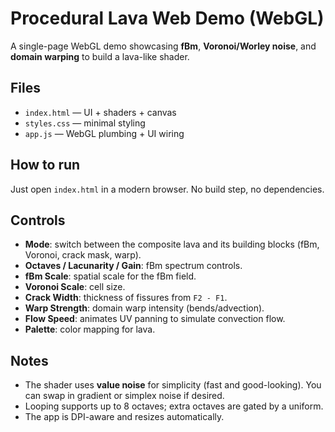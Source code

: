 # Procedural Lava Web Demo (WebGL)
A single-page WebGL demo showcasing **fBm**, **Voronoi/Worley noise**, and **domain warping** to build a lava-like shader.

## Files
- `index.html` — UI + shaders + canvas
- `styles.css` — minimal styling
- `app.js` — WebGL plumbing + UI wiring

## How to run
Just open `index.html` in a modern browser. No build step, no dependencies.

## Controls
- **Mode**: switch between the composite lava and its building blocks (fBm, Voronoi, crack mask, warp).
- **Octaves / Lacunarity / Gain**: fBm spectrum controls.
- **fBm Scale**: spatial scale for the fBm field.
- **Voronoi Scale**: cell size.
- **Crack Width**: thickness of fissures from `F2 - F1`.
- **Warp Strength**: domain warp intensity (bends/advection).
- **Flow Speed**: animates UV panning to simulate convection flow.
- **Palette**: color mapping for lava.

## Notes
- The shader uses **value noise** for simplicity (fast and good-looking). You can swap in gradient or simplex noise if desired.
- Looping supports up to 8 octaves; extra octaves are gated by a uniform.
- The app is DPI-aware and resizes automatically.
